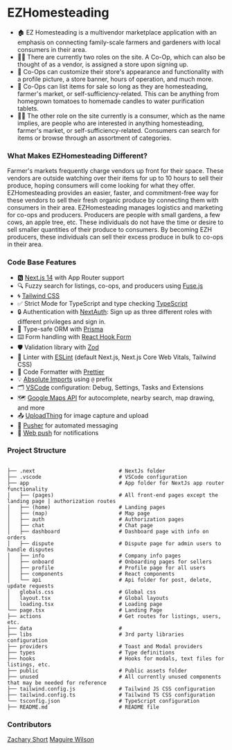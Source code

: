 # EZHomesteading

- 🏚️ EZ Homesteading is a multivendor marketplace application with an emphasis on connecting family-scale farmers and gardeners with local consumers in their area.
- 🧑‍🌾 There are currently two roles on the site. A Co-Op, which can also be thought of as a vendor, is assigned a store upon signing up.
- 👀 Co-Ops can customize their store's appearance and functionality with a profile picture, a store banner, hours of operation, and much more.
- 🍅 Co-Ops can list items for sale so long as they are homesteading, farmer's market, or self-sufficiency-related. This can be anything from homegrown tomatoes to homemade candles to water purification tablets.
- 👱‍♂️ The other role on the site currently is a consumer, which as the name implies, are people who are interested in anything homesteading, farmer's market, or self-sufficiency-related. Consumers can search for items or browse through an assortment of categories.

### What Makes EZHomesteading Different?

Farmer's markets frequently charge vendors up front for their space. These vendors are outside watching over their items for up to 10 hours to sell their produce, hoping consumers will come looking for what they offer. EZHomesteading provides an easier, faster, and commitment-free way for these vendors to sell their fresh organic produce by connecting them with consumers in their area. EZHomesteading manages logistics and marketing for co-ops and producers. Producers are people with small gardens, a few cows, an apple tree, etc. These individuals do not have the time or desire to sell smaller quantities of their produce to consumers. By becoming EZH producers, these individuals can sell their excess produce in bulk to co-ops in their area.

### Code Base Features

- 🅽 [Next.js 14](https://nextjs.org) with App Router support
- 🔍 Fuzzy search for listings, co-ops, and producers using [Fuse.js](https://www.npmjs.com/package/fuse.js?activeTab=readme)
- 🌀 [Tailwind CSS](https://tailwindcss.com)
- ✅ Strict Mode for TypeScript and type checking [TypeScript](https://www.typescriptlang.org)
- 🔒 Authentication with [NextAuth](https://next-auth.js.org/): Sign up as three different roles with different privileges and sign in.
- 🔼 Type-safe ORM with [Prisma](https://www.prisma.io/)
- ⌨️ Form handling with [React Hook Form](https://react-hook-form.com/)
- 🛡️ Validation library with [Zod](https://zod.dev/)
- 🔧 Linter with [ESLint](https://eslint.org) (default Next.js, Next.js Core Web Vitals, Tailwind CSS)
- 💖 Code Formatter with [Prettier](https://prettier.io)
- 💡 [Absolute Imports](https://nextjs.org/docs/app/building-your-application/configuring/absolute-imports-and-module-aliases) using `@` prefix
- 🗂 [VSCode](https://code.visualstudio.com/) configuration: Debug, Settings, Tasks and Extensions
- 🗺️ [Google Maps API](https://developers.google.com/maps) for autocomplete, nearby search, map drawing, and more
- 📤 [UploadThing](https://docs.uploadthing.com/) for image capture and upload
- 💬 [Pusher](https://pusher.com/docs/) for automated messaging
- 🔔 [Web push](https://www.npmjs.com/package/web-push) for notifications

### Project Structure

```shell

├── .next                           # NextJs folder
├── .vscode                         # VSCode configuration
├── app                             # App folder for NextJs app router functionality
│   ├── (pages)                     # All front-end pages except the landing page | authorization routes
│   ├── (home)                      # Landing pages
│   ├── (map)                       # Map page
│   ├── auth                        # Authorization pages
│   ├── chat                        # Chat page
│   ├── dashboard                   # Dashboard page with info on orders
│   ├── dispute                     # Dispute page for admin users to handle disputes
│   ├── info                        # Company info pages
│   ├── onboard                     # Onboarding pages for sellers
│   ├── profile                     # Profile page for all users
│   ├── components                  # React components
│   └── api                         # Api folder for post, delete, update requests
│   globals.css                     # Global css
│   layout.tsx                      # Global layouts
│   loading.tsx                     # Loading page
└── page.tsx                        # Landing Page
├── actions                         # Get routes for listings, users, etc.
├── data                            #
├── libs                            # 3rd party libraries configuration
├── providers                       # Toast and Modal providers
├── types                           # Type definitions
├── hooks                           # Hooks for modals, text files for listings, etc.
├── public                          # Public assets folder
├── unused                          # All currently unused components that may be needed for reference
├── tailwind.config.js              # Tailwind JS CSS configuration
├── tailwind.config.ts              # Tailwind TS CSS configuration
└── tsconfig.json                   # TypeScript configuration
├── README.md                       # README file
```

### Contributors

[Zachary Short](https://zacharyshort-56e605e3dea5.herokuapp.com/)
[Maguire Wilson](https://www.linkedin.com/in/maguire-wilson-4611012a0/)
